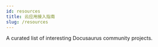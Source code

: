 ```yaml
---
id: resources
title: 云应用接入指南
slug: /resources
---
```


A curated list of interesting Docusaurus community projects.
 